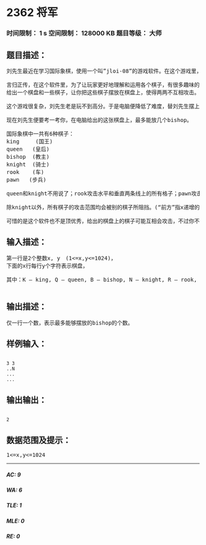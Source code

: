 # 2362 将军   
### 时间限制： 1 s     空间限制： 128000 KB     题目等级： 大师  
## 题目描述：  

<pre>
刘先生最近在学习国际象棋，使用一个叫”jloi-08”的游戏软件。在这个游戏里，不但可以和电脑普通地对弈，还可以学习著名的棋局，还有针对初学者的规则指导等丰富功能。但是…大小却要1.4G T_T。
 
言归正传，在这个软件里，为了让玩家更好地理解和运用各个棋子，有很多趣味的游戏，比如以下就是一个：
给出一个棋盘和一些棋子，让你把这些棋子摆放在棋盘上，使得两两不互相攻击。你的得分由你摆放上去的棋子的个数与种类有关。
 
这个游戏很复杂，刘先生老是玩不到高分。于是电脑便降低了难度，替刘先生摆上了一些棋子，最后只给你任意多个bishop(教主)。
 
现在刘先生便要考一考你，在电脑给出的这张棋盘上，最多能放几个bishop。
 
国际象棋中一共有6种棋子：
king     (国王)
queen   (皇后)
bishop  (教主)
knight  (骑士)
rook    (车)
pawn   (步兵)
 
queen和knight不用说了；rook攻击水平和垂直两条线上的所有格子；pawn攻击前方两条斜线方向各一格；king攻击周围8个方向各1格；bishop攻击两条对角线上的所有格子。
 
除knight以外，所有棋子的攻击范围均会被别的棋子所阻挡。(“前方”指x递增的方向，x行y列)
 
可惜的是这个软件也不是顶优秀，给出的棋盘上的棋子可能互相会攻击，不过你不用理会这些，你只要保证你摆放的bishop不与它们以及不互相攻击就可以了。
</pre>
  
  
## 输入描述：  

<pre>
第一行是2个整数x, y　(1<=x,y<=1024)，
下面的x行每行y个字符表示棋盘，
 
其中：K – king, Q – queen, B – bishop, N – knight, R – rook, P – pawn, “.” – blank.
 
</pre>
  
  
## 输出描述：  

<pre>
仅一行一个数，表示最多能够摆放的bishop的个数。
</pre>
  
  
## 样例输入：  

<pre><code>
3 3
..N
...
...
</code></pre>
  
  
## 输出输出：  

<pre><code>
2
</code></pre>
  
  
## 数据范围及提示：  

<pre>
1<=x,y<=1024
</pre>
  
  
***  

##### AC: 9  
##### WA: 6  
##### TLE: 1  
##### MLE: 0  
##### RE: 0  
